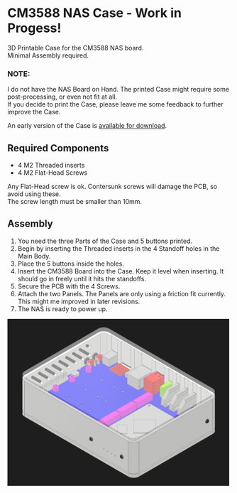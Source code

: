 # CM3588 NAS Case - Work in Progess!
3D Printable Case for the CM3588 NAS board.  
Minimal Assembly required.

### NOTE:
I do not have the NAS Board on Hand. The printed Case might require some post-processing, or even not fit at all.  
If you decide to print the Case, please leave me some feedback to further improve the Case.  

An early version of the Case is [available for download](https://github.com/Nighthater/CM3588-NAS-Case/tree/master/WIP).

## Required Components
- 4 M2 Threaded inserts
- 4 M2 Flat-Head Screws

Any Flat-Head screw is ok. Contersunk screws will damage the PCB, so avoid using these.  
The screw length must be smaller than 10mm.  


## Assembly

1. You need the three Parts of the Case and 5 buttons printed.
2. Begin by inserting the Threaded inserts in the 4 Standoff holes in the Main Body.
3. Place the 5 buttons inside the holes.
4. Insert the CM3588 Board into the Case. Keep it level when inserting. It should go in freely until it hits the standoffs.
5. Secure the PCB with the 4 Screws.
6. Attach the two Panels. The Panels are only using a friction fit currently. This might me improved in later revisions.
7. The NAS is ready to power up.

<img src="early_prototype.png" width="500">
